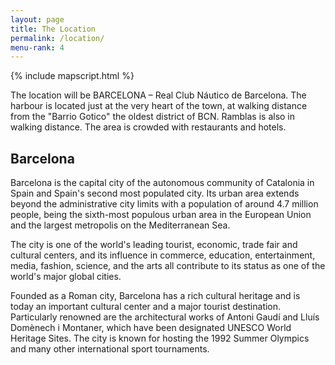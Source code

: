 ```yaml
---
layout: page
title: The Location
permalink: /location/
menu-rank: 4
---
```


{% include mapscript.html %}

<div class="map" data-address="Reial Club Nàutic de Barcelona, Passeig d'Ítaca
2, 08039 Barcelona, Spain"></div>
The location will be BARCELONA – Real Club Náutico de Barcelona. The harbour is
located just at the very heart of the town, at walking distance from the "Barrio
Gotico" the oldest district of BCN. Ramblas is also in walking distance. The
area is crowded with restaurants and hotels.

## Barcelona

Barcelona is the capital city of the autonomous community of Catalonia in Spain
and Spain's second most populated city. Its urban area extends beyond the
administrative city limits with a population of around 4.7 million people, being
the sixth-most populous urban area in the European Union and the largest
metropolis on the Mediterranean Sea.

The city is one of the world's leading tourist, economic, trade fair and
cultural centers, and its influence in commerce, education, entertainment,
media, fashion, science, and the arts all contribute to its status as one of the
world's major global cities.

Founded as a Roman city, Barcelona has a rich cultural heritage and is today an
important cultural center and a major tourist destination. Particularly renowned
are the architectural works of Antoni Gaudí and Lluís Domènech i Montaner, which
have been designated UNESCO World Heritage Sites. The city is known for hosting
the 1992 Summer Olympics and many other international sport tournaments.

